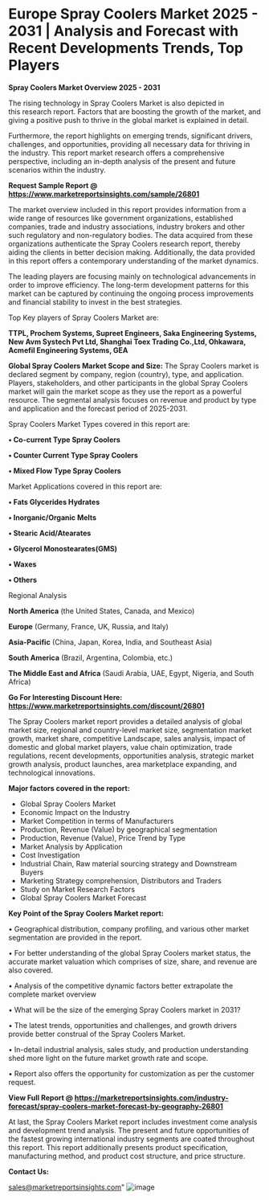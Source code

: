  # Europe Spray Coolers Market 2025 - 2031 | Analysis and Forecast with Recent Developments Trends, Top Players

<Strong> Spray Coolers Market Overview 2025 - 2031</strong>

The rising technology in Spray Coolers Market is also depicted in this research report. Factors that are boosting the growth of the market, and giving a positive push to thrive in the global market is explained in detail.

Furthermore, the report highlights on emerging trends, significant drivers, challenges, and opportunities, providing all necessary data for thriving in the industry. This report market research offers a comprehensive perspective, including an in-depth analysis of the present and future scenarios within the industry.

<strong>Request Sample Report @ <a href=https://www.marketreportsinsights.com/sample/26801>https://www.marketreportsinsights.com/sample/26801</a></strong>

The market overview included in this report provides information from a wide range of resources like government organizations, established companies, trade and industry associations, industry brokers and other such regulatory and non-regulatory bodies. The data acquired from these organizations authenticate the Spray Coolers research report, thereby aiding the clients in better decision making. Additionally, the data provided in this report offers a contemporary understanding of the market dynamics.

The leading players are focusing mainly on technological advancements in order to improve efficiency. The long-term development patterns for this market can be captured by continuing the ongoing process improvements and financial stability to invest in the best strategies.

Top Key players of Spray Coolers Market are:

<strong>TTPL, Prochem Systems, Supreet Engineers, Saka Engineering Systems, New Avm Systech Pvt Ltd, Shanghai Toex Trading Co.,Ltd, Ohkawara, Acmefil Engineering Systems, GEA</strong>

<strong><b>Global Spray Coolers Market Scope and Size:</b></strong>
The Spray Coolers market is declared segment by company, region (country), type, and application. Players, stakeholders, and other participants in the global Spray Coolers market will gain the market scope as they use the report as a powerful resource. The segmental analysis focuses on revenue and product by type and application and the forecast period of 2025-2031.

Spray Coolers Market Types covered in this report are:

<strong>• Co-current Type Spray Coolers

• Counter Current Type Spray Coolers

• Mixed Flow Type Spray Coolers</strong>

Market Applications covered in this report are:

<strong>• Fats Glycerides Hydrates

• Inorganic/Organic Melts

• Stearic Acid/Atearates

• Glycerol Monostearates(GMS)

• Waxes

• Others</strong> 

Regional Analysis

<strong>North America</strong> (the United States, Canada, and Mexico)

<strong>Europe</strong> (Germany, France, UK, Russia, and Italy)

<strong>Asia-Pacific</strong> (China, Japan, Korea, India, and Southeast Asia)

<strong>South America</strong> (Brazil, Argentina, Colombia, etc.)

<strong>The Middle East and Africa</strong> (Saudi Arabia, UAE, Egypt, Nigeria, and South Africa)

<strong>Go For Interesting Discount Here: <a href=https://www.marketreportsinsights.com/discount/26801>https://www.marketreportsinsights.com/discount/26801</a></strong>

The Spray Coolers market report provides a detailed analysis of global market size, regional and country-level market size, segmentation market growth, market share, competitive Landscape, sales analysis, impact of domestic and global market players, value chain optimization, trade regulations, recent developments, opportunities analysis, strategic market growth analysis, product launches, area marketplace expanding, and technological innovations.

<strong><b>Major factors covered in the report:</b></strong>
<ul>
  <li>Global Spray Coolers Market </li>
  <li>Economic Impact on the Industry</li>
  <li>Market Competition in terms of Manufacturers</li>
  <li>Production, Revenue (Value) by geographical segmentation</li>
  <li>Production, Revenue (Value), Price Trend by Type</li>
  <li>Market Analysis by Application</li>
  <li>Cost Investigation</li>
  <li>Industrial Chain, Raw material sourcing strategy and Downstream Buyers</li>
  <li>Marketing Strategy comprehension, Distributors and Traders</li>
  <li>Study on Market Research Factors</li>
  <li>Global Spray Coolers Market Forecast</li>
</ul>

<strong><b>Key Point of the Spray Coolers Market report:</b></strong>

• Geographical distribution, company profiling, and various other market segmentation are provided in the report.

• For better understanding of the global Spray Coolers market status, the accurate market valuation which comprises of size, share, and revenue are also covered.

• Analysis of the competitive dynamic factors better extrapolate the complete market overview

• What will be the size of the emerging Spray Coolers market in 2031?

• The latest trends, opportunities and challenges, and growth drivers provide better construal of the Spray Coolers Market.

• In-detail industrial analysis, sales study, and production understanding shed more light on the future market growth rate and scope.

• Report also offers the opportunity for customization as per the customer request.

<strong><b>View Full Report @ <a href=https://marketreportsinsights.com/industry-forecast/spray-coolers-market-forecast-by-geography-26801>https://marketreportsinsights.com/industry-forecast/spray-coolers-market-forecast-by-geography-26801</a></b></strong>


At last, the Spray Coolers Market report includes investment come analysis and development trend analysis. The present and future opportunities of the fastest growing international industry segments are coated throughout this report. This report additionally presents product specification, manufacturing method, and product cost structure, and price structure.

<strong>Contact Us:</strong>

sales@marketreportsinsights.com"
![image](https://github.com/user-attachments/assets/b953df98-5b6a-438c-a6b2-29712025abd1)
